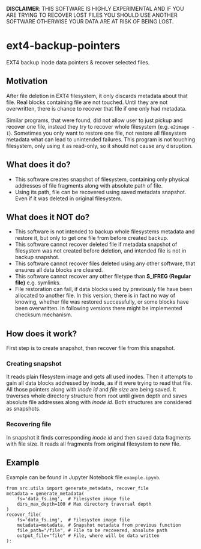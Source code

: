 **DISCLAIMER**: THIS SOFTWARE IS HIGHLY EXPERIMENTAL AND IF YOU ARE TRYING TO RECOVER LOST FILES YOU SHOULD USE ANOTHER SOFTWARE OTHERWISE YOUR DATA ARE AT RISK OF BEING LOST.

# ext4-backup-pointers
EXT4 backup inode data pointers & recover selected files.

## Motivation
After file deletion in EXT4 filesystem, it only discards metadata about that file. Real blocks containing file are not touched. Until they are not overwritten, there is chance to recover that file if one only had metadata.

Similar programs, that were found, did not allow user to just pickup and recover one file, instead they try to recover whole filesystem (e.g. `e2image -I`).
Sometimes you only want to restore one file, not restore all filesystem metadata what can lead to unintended failures. This program is not touching filesystem, only using it as read-only, so it should not cause any disruption.

## What does it do?
* This software creates snapshot of filesystem, containing only physical addresses of file fragments along with absolute path of file.
* Using its path, file can be recovered using saved metadata snapshot. Even if it was deleted in original filesystem.

## What does it **NOT** do?
* This software is not intended to backup whole filesystems metadata and restore it, but only to get one file from before created backup.
* This software cannot recover deleted file if metadata snapshot of filesystem was not created before deletion, and intended file is not in backup snapshot.
* This software cannot recover files deleted using any other software, that ensures all data blocks are cleared.
* This software cannot recover any other filetype than **S_IFREG (Regular file)** e.g. symlinks.
* File restoration can fail, if data blocks used by previously file have been allocated to another file. In this version, there is in fact no way of knowing, whether file was restored successfully, or some blocks have been overwritten. In following versions there might be implemented checksum mechanism.

## How does it work?
First step is to create snapshot, then recover file from this snapshot.

### Creating snapshot
It reads plain filesystem image and gets all used inodes. Then it attempts to gain all data blocks addressed by inode, as if it were trying to read that file. All those pointers along with *inode id* and *file size* are being saved. It traverses whole directory structure from root until given depth and saves absolute file addresses along with *inode id*. Both structures are considered as snapshots.

### Recovering file
In snapshot it finds corresponding *inode id* and then saved data fragments with file size. It reads all fragments from original filesystem to new file.

## Example
Example can be found in Jupyter Notebook file `example.ipynb`.

```
from src.utils import generate_metadata, recover_file
metadata = generate_metadata(
	fs='data_fs.img',  # Filesystem image file
	dirs_max_depth=100 # Max directory traversal depth
)
recover_file(
	fs='data_fs.img',  # Filesystem image file
	metadata=metadata, # Snapshot metadata from previous function
	file_path="/file", # File to be recovered, absolute path
	output_file="file" # File, where will be data written
):
```
